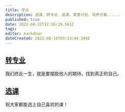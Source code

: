 ```yaml
---
title: 学业
description: 选课、转专业、退课、荣誉计划、培养方案......
published: true
date: 2022-08-22T12:26:19.561Z
tags: 
editor: markdown
dateCreated: 2022-08-18T03:33:44.349Z
---
```




## [转专业](/zh/studies/转专业)

我们终此一生，就是要摆脱他人的期待，找到真正的自己。


## [选课](/zh/studies/course)

祝大家都能选上自己喜欢的课！